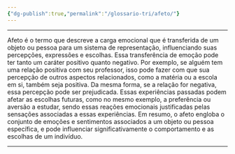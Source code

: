 ```yaml
---
{"dg-publish":true,"permalink":"/glossario-tri/afeto/"}
---
```


---

Afeto é o termo que descreve a carga emocional que é transferida de um objeto ou pessoa para um sistema de representação, influenciando suas percepções, expressões e escolhas. Essa transferência de emoção pode ter tanto um caráter positivo quanto negativo.
Por exemplo, se alguém tem uma relação positiva com seu professor, isso pode fazer com que sua percepção de outros aspectos relacionados, como a matéria ou a escola em si, também seja positiva. Da mesma forma, se a relação for negativa, essa percepção pode ser prejudicada. Essas experiências passadas podem afetar as escolhas futuras, como no mesmo exemplo, a preferência ou aversão a estudar, sendo essas reações emocionais justificadas pelas sensações associadas a essas experiências.
Em resumo, o afeto engloba o conjunto de emoções e sentimentos associados a um objeto ou pessoa específica, e pode influenciar significativamente o comportamento e as escolhas de um indivíduo.


----



